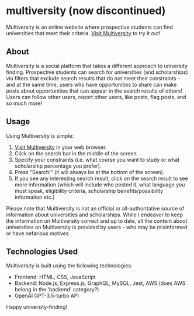 # multiversity (now discontinued)
Multiversity is an online website where prospective students can find universities that meet their criteria. [Visit Multiversity](https://www.multiversity.wiki) to try it out!

## About

Multiversity is a social platform that takes a different approach to university finding. Prospective students can search for universities (and scholarships) via filters that exclude search results that do not meet their constraints - and at the same time, users who have opportunities to share can make posts about opportunities that can appear in the search results of others! Users can follow other users, report other users, like posts, flag posts, and so much more! 

## Usage

Using Multiversity is simple:

1. [Visit Multiversity](https://www.multiversity.wiki) in your web browser.
2. Click on the search bar in the middle of the screen.
3. Specify your constraints (i.e. what course you want to study or what scholarship percentage you prefer).
4. Press "Search!" (it will always be at the bottom of the screen).
5. If you see any interesting search result, click on the search result to see more information (which will include who posted it, what language you must speak, eligibility criteria, scholarship benefits/possibility information etc.)

Please note that Multiversity is not an official or all-authoritative source of information about universities and scholarships. While I endeavor to keep the information on Multiversity correct and up to date, all the content about universities on Multiversity is provided by users - who may be misinformed or have nefarious motives.

## Technologies Used

Multiversity is built using the following technologies:

- Frontend: HTML, CSS, JavaScript
- Backend: Node.js, Express.js, GraphQL, MySQL, Jest, AWS (does AWS belong in the 'backend' category?)
- OpenAI GPT-3.5-turbo API

Happy university-finding!
